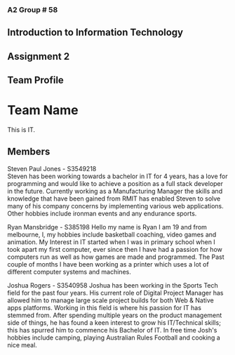 ### A2 Group # 58

## Introduction to Information Technology 

## Assignment 2

## Team Profile

# Team Name
This is IT.

## Members

Steven Paul Jones    	-	S3549218	
Steven has been working towards a bachelor in IT for 4 years, has a love for programming and would like to achieve a position as a full stack developer in the future.  Currently working as a Manufacturing Manager the skills and knowledge that have been gained from RMIT has enabled Steven to solve many of his company concerns by implementing various web applications.  Other hobbies include ironman events and any endurance sports. 

Ryan Mansbridge	-	S385198
Hello my name is Ryan I am 19 and from melbourne, l, my hobbies include basketball coaching, video games and animation. My Interest in IT started when I was in primary school when I took apart my first computer, ever since then I have had a passion for how computers run as well as how games are made and programmed. The Past couple of months I have been working as a printer which uses a lot of different computer systems and machines.  

Joshua Rogers	-	S3540958
Joshua has been working in the Sports Tech field for the past four years. His current role of Digital Project Manager has allowed him to manage large scale project builds for both Web & Native apps platforms. Working in this field is where his passion for IT has stemmed from. After spending multiple years on the product management side of things, he has found a keen interest to grow his IT/Technical skills; this has spurred him to commence his Bachelor of IT. In free time Josh's hobbies include camping, playing Australian Rules Football and cooking a nice meal.
